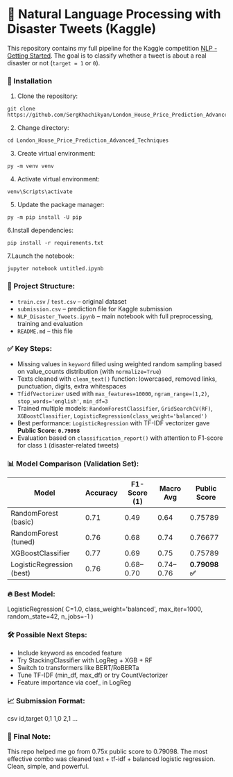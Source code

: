 # 🧠 Natural Language Processing with Disaster Tweets (Kaggle)

This repository contains my full pipeline for the Kaggle competition [NLP - Getting Started](https://www.kaggle.com/competitions/nlp-getting-started). The goal is to classify whether a tweet is about a real disaster or not (`target = 1` or `0`).

### 🚀 Installation

1. Clone the repository:  
```  
git clone https://github.com/SergKhachikyan/London_House_Price_Prediction_Advanced_Techniques.git
```
2. Change directory:
```
cd London_House_Price_Prediction_Advanced_Techniques
```
3. Create virtual environment:
```
py -m venv venv
```
4. Activate virtual environment:
```
venv\Scripts\activate
```
5. Update the package manager:
```
py -m pip install -U pip
```
6.Install dependencies:
```
pip install -r requirements.txt  
```
7.Launch the notebook:
```
jupyter notebook untitled.ipynb
```  


### 📂 Project Structure:
- `train.csv` / `test.csv` – original dataset
- `submission.csv` – prediction file for Kaggle submission
- `NLP_Disaster_Tweets.ipynb` – main notebook with full preprocessing, training and evaluation
- `README.md` – this file

### ✅ Key Steps:
- Missing values in `keyword` filled using weighted random sampling based on value_counts distribution (with `normalize=True`)
- Texts cleaned with `clean_text()` function: lowercased, removed links, punctuation, digits, extra whitespaces
- `TfidfVectorizer` used with `max_features=10000`, `ngram_range=(1,2)`, `stop_words='english'`, `min_df=3`
- Trained multiple models: `RandomForestClassifier`, `GridSearchCV(RF)`, `XGBoostClassifier`, `LogisticRegression(class_weight='balanced')`
- Best performance: `LogisticRegression` with TF-IDF vectorizer gave **Public Score: `0.79098`**
- Evaluation based on `classification_report()` with attention to F1-score for class `1` (disaster-related tweets)

### 📊 Model Comparison (Validation Set):

| Model                       | Accuracy | F1-Score (1) | Macro Avg | Public Score |
|----------------------------|----------|--------------|-----------|--------------|
| RandomForest (basic)       | 0.71     | 0.49         | 0.64      | 0.75789      |
| RandomForest (tuned)       | 0.76     | 0.68         | 0.74      | 0.76677      |
| XGBoostClassifier          | 0.77     | 0.69         | 0.75      | 0.75789      |
| LogisticRegression (best)  | 0.76     | 0.68–0.70    | 0.74–0.76 | **0.79098 ✅** |

### 🔥 Best Model:

LogisticRegression(
    C=1.0,
    class_weight='balanced',
    max_iter=1000,
    random_state=42,
    n_jobs=-1
)

### 🛠 Possible Next Steps:

- Include keyword as encoded feature
- Try StackingClassifier with LogReg + XGB + RF
- Switch to transformers like BERT/RoBERTa
- Tune TF-IDF (min_df, max_df) or try CountVectorizer
- Feature importance via coef_ in LogReg

### 📈 Submission Format:
csv
id,target
0,1
1,0
2,1
...

### 💬 Final Note:
This repo helped me go from 0.75x public score to 0.79098. The most effective combo was cleaned text + tf-idf + balanced logistic regression. Clean, simple, and powerful.
